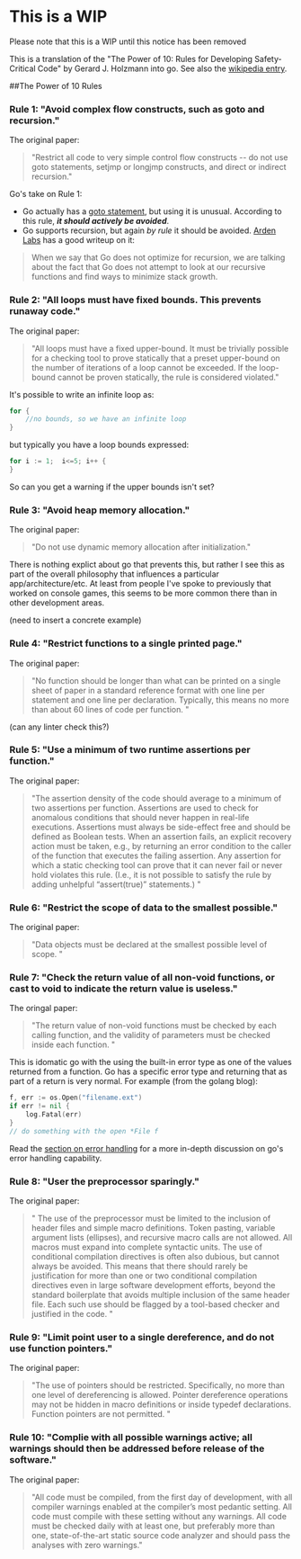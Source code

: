 # This is a WIP
Please note that this is a WIP until this notice has been removed

This is a translation of the "The Power of 10: Rules for Developing Safety-Critical Code" by Gerard J. Holzmann into go.  See also the [wikipedia entry](https://en.wikipedia.org/wiki/The_Power_of_10:_Rules_for_Developing_Safety-Critical_Code).

##The Power of 10 Rules

### Rule 1: "Avoid complex flow constructs, such as goto and recursion."

The original paper:
> "Restrict all code to very simple control flow constructs -- do not use goto statements, setjmp or longjmp constructs, 
> and direct or indirect recursion."

Go's take on Rule 1:
* Go actually has a [goto statement](http://golang.org/ref/spec#Goto_statements), but using it is unusual.  According to this rule, ***it should actively be avoided***.
* Go supports recursion, but again *by rule* it should be avoided.  [Arden Labs](http://www.goinggo.net/2013/09/recursion-and-tail-calls-in-go_26.html) has a good writeup on it:

> When we say that Go does not optimize for recursion, we are talking about the fact that Go does not attempt to look at our 
> recursive functions and find ways to minimize stack growth. 


### Rule 2: "All loops must have fixed bounds.  This prevents runaway code."

The original paper:
> "All loops must have a fixed upper-bound. It must be trivially possible for a checking tool to prove 
> statically that a preset upper-bound on the number of iterations of a loop cannot be exceeded. If the 
> loop-bound cannot be proven statically, the rule is considered violated."

It's possible to write an infinite loop as:
```go
for {
    //no bounds, so we have an infinite loop
}
```
but typically you have a loop bounds expressed:
```go
for i := 1;  i<=5; i++ {
}
```
So can you get a warning if the upper bounds isn't set?



### Rule 3: "Avoid heap memory allocation."

The original paper:
> "Do not use dynamic memory allocation after initialization." 

There is nothing explict about go that prevents this, but rather I see this as part of the overall philosophy that influences a particular app/architecture/etc.  At least from people I've spoke to previously that worked on console games, this seems to be more common there than in other development areas.  

(need to insert a concrete example)


### Rule 4: "Restrict functions to a single printed page."

The original paper:
> "No function should be longer than what can be printed on a single sheet of paper in a standard reference 
> format with one line per statement and one line per declaration. Typically, this means no more than 
> about 60 lines of code per function. "


(can any linter check this?)


### Rule 5: "Use a minimum of two runtime assertions per function."

The original paper:
> "The assertion density of the code should average to a minimum of two assertions per function. Assertions 
> are used to check for anomalous conditions that should never happen in real-life executions. Assertions 
> must always be side-effect free and should be defined as Boolean tests. When an assertion fails, an explicit
> recovery action must be taken, e.g., by returning an error condition to the caller of the
> function that executes the failing assertion. Any assertion for which a static checking
> tool can prove that it can never fail or never hold violates this rule. (I.e., it is not
> possible to satisfy the rule by adding unhelpful “assert(true)” statements.) "

### Rule 6: "Restrict the scope of data to the smallest possible."

The original paper:
> "Data objects must be declared at the smallest possible level of scope. "

### Rule 7: "Check the return value of all non-void functions, or cast to void to indicate the return value is useless."

The oringal paper:
> "The return value of non-void functions must be checked by each calling function, and the validity 
> of parameters must be checked inside each function. "

This is idomatic go with the using the built-in error type as one of the values returned from a function.  Go has a specific error type and returning that as part of a return is very normal.  For example (from the golang blog):

```go
f, err := os.Open("filename.ext")
if err != nil {
    log.Fatal(err)
}
// do something with the open *File f
```

Read the [section on error handling](http://blog.golang.org/error-handling-and-go) for a more in-depth discussion on go's error handling capability.


### Rule 8: "User the preprocessor sparingly."

The original paper:
> " The use of the preprocessor must be limited to the inclusion of header files and simple macro 
> definitions. Token pasting, variable argument lists (ellipses), and recursive macro calls are 
> not allowed. All macros must expand into complete syntactic units. The use of conditional 
> compilation directives is often also dubious, but cannot always be avoided. This means that there 
> should rarely be justification for more than one or two conditional compilation directives even 
> in large software development efforts, beyond the standard boilerplate that avoids multiple inclusion of 
> the same header file. Each such use should be flagged by a tool-based checker and justified in the code. "

### Rule 9: "Limit point user to a single dereference, and do not use function pointers."

The original paper:
> "The use of pointers should be restricted. Specifically, no more than one level of
> dereferencing is allowed. Pointer dereference operations may not be hidden in macro
> definitions or inside typedef declarations. Function pointers are not permitted. "

### Rule 10: "Complie with all possible warnings active; all warnings should then be addressed before release of the software."

The original paper:
> "All code must be compiled, from the first day of development, with all compiler warnings 
> enabled at the compiler’s most pedantic setting. All code must
> compile with these setting without any warnings. All code must be checked daily with
> at least one, but preferably more than one, state-of-the-art static source code analyzer
> and should pass the analyses with zero warnings."

